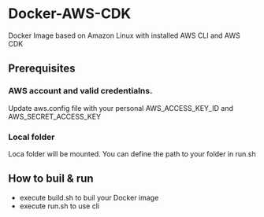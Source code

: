 # Docker-AWS-CDK
Docker Image based on Amazon Linux with installed AWS CLI and AWS CDK 

## Prerequisites

###  AWS account and valid credentialns.

Update aws.config file with your personal AWS_ACCESS_KEY_ID and AWS_SECRET_ACCESS_KEY

### Local folder

Loca folder will be mounted. You can define the path to your folder in run.sh 

## How to buil & run

- execute build.sh to buil your Docker image
- execute run.sh to use cli 
